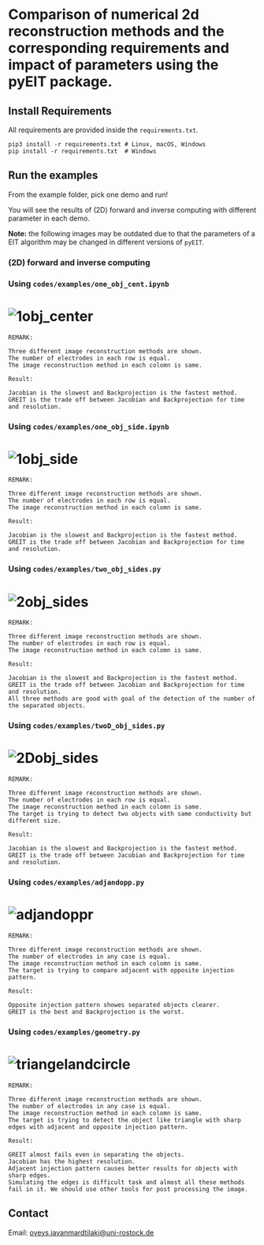 # Comparison of numerical 2d reconstruction methods and the corresponding requirements and impact of parameters using the pyEIT package.


## Install Requirements

All requirements are provided inside the `requirements.txt`.

    pip3 install -r requirements.txt # Linux, macOS, Windows
    pip install -r requirements.txt  # Windows
## Run the examples

From the example folder, pick one demo and run!

You will see the results of (2D) forward and inverse computing with different parameter in each demo.

**Note:** the following images may be outdated due to that the parameters of a EIT algorithm may be changed in different versions of `pyEIT`.

### (2D) forward and inverse computing



### **Using** `codes/examples/one_obj_cent.ipynb`

# ![1obj_center](https://github.com/Oveys96/eit_seminar/blob/main/codes/images/1obj_center.png)
```
REMARK:

Three different image reconstruction methods are shown.
The number of electrodes in each row is equal.
The image reconstruction method in each colomn is same.

Result:

Jacobian is the slowest and Backprojection is the fastest method.
GREIT is the trade off between Jacobian and Backprojection for time and resolution.
```


### **Using** `codes/examples/one_obj_side.ipynb`

# ![1obj_side](https://github.com/Oveys96/eit_seminar/blob/main/codes/images/1obj_side.png)
```
REMARK:

Three different image reconstruction methods are shown.
The number of electrodes in each row is equal.
The image reconstruction method in each colomn is same.

Result:

Jacobian is the slowest and Backprojection is the fastest method.
GREIT is the trade off between Jacobian and Backprojection for time and resolution.
```


### **Using** `codes/examples/two_obj_sides.py`

# ![2obj_sides](https://github.com/Oveys96/eit_seminar/blob/main/codes/images/2obj_sides.png)
```
REMARK:

Three different image reconstruction methods are shown.
The number of electrodes in each row is equal.
The image reconstruction method in each colomn is same.

Result:

Jacobian is the slowest and Backprojection is the fastest method.
GREIT is the trade off between Jacobian and Backprojection for time and resolution.
All three methods are good with goal of the detection of the number of the separated objects.
```


### **Using** `codes/examples/twoD_obj_sides.py`

# ![2Dobj_sides](https://github.com/Oveys96/eit_seminar/blob/main/codes/images/2Dobj_sides.png)
```
REMARK:

Three different image reconstruction methods are shown.
The number of electrodes in each row is equal.
The image reconstruction method in each colomn is same.
The target is trying to detect two objects with same conductivity but different size.

Result:

Jacobian is the slowest and Backprojection is the fastest method.
GREIT is the trade off between Jacobian and Backprojection for time and resolution.
```


### **Using** `codes/examples/adjandopp.py`

# ![adjandoppr](https://github.com/Oveys96/eit_seminar/blob/main/codes/images/adjandoppr.png)
```
REMARK:

Three different image reconstruction methods are shown.
The number of electrodes in any case is equal.
The image reconstruction method in each colomn is same.
The target is trying to compare adjacent with opposite injection pattern.

Result:

Opposite injection pattern showes separated objects clearer.
GREIT is the best and Backprojection is the worst.
```


### **Using** `codes/examples/geometry.py`

# ![triangelandcircle](https://github.com/Oveys96/eit_seminar/blob/main/codes/images/triangelandcircle.png)
```
REMARK:

Three different image reconstruction methods are shown.
The number of electrodes in any case is equal.
The image reconstruction method in each colomn is same.
The target is trying to detect the object like triangle with sharp edges with adjacent and opposite injection pattern.

Result:

GREIT almost fails even in separating the objects.
Jacobian has the highest resolution.
Adjacent injection pattern causes better results for objects with sharp edges.
Simulating the edges is difficult task and almost all these methods fail in it. We should use other tools for post processing the image.
```





## Contact

Email: oveys.javanmardtilaki@uni-rostock.de
